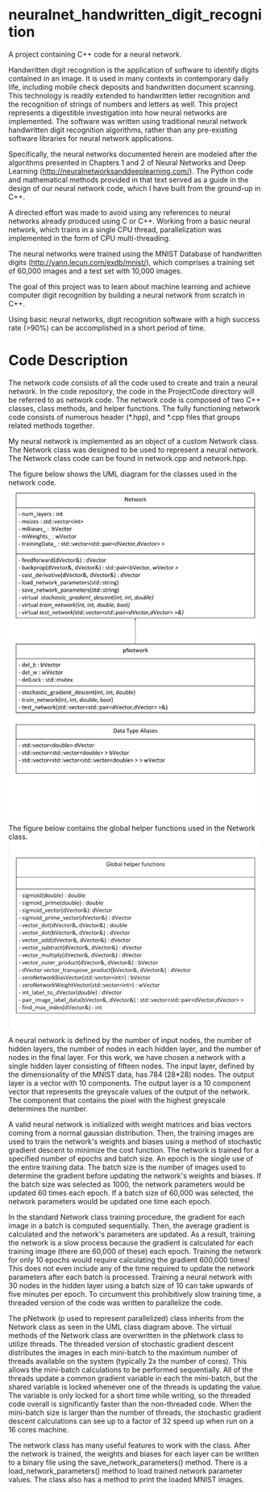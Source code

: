 # neuralnet_handwritten_digit_recognition

A project containing C++ code for a neural network. 

Handwritten digit recognition is the application of software to identify digits contained in an image. It is used in many contexts in contemporary daily life, including mobile check deposits and handwritten document scanning. This technology is readily extended to handwritten letter recognition and the recognition of strings of numbers and letters as well. This project represents a digestible investigation into how neural networks are implemented. The software was written using traditional neural network handwritten digit recognition algorithms, rather than any pre-existing software libraries for neural network applications. 

Specifically, the neural networks documented herein are modeled after the algorithms presented in Chapters 1 and 2 of Neural Networks and Deep Learning (http://neuralnetworksanddeeplearning.com/). The Python code and mathematical methods provided in that text served as a guide in the design of our neural network code, which I have built from the ground-up in C++.

A directed effort was made to avoid using any references to neural networks already produced using C or C++. Working from a basic neural network, which trains in a single CPU thread, parallelization was implemented in the form of CPU multi-threading. 

The neural networks were trained using the MNIST Database of handwritten digits (http://yann.lecun.com/exdb/mnist/), which comprises a training set of 60,000 images and a test set with 10,000 images. 

The goal of this project was to learn about machine learning and achieve computer digit recognition by building a neural network from scratch in C++. 

Using basic neural networks, digit recognition software with a high success rate (>90%) can be accomplished in a short period of time.

# Code Description

The network code consists of all the code used to create and train a neural network. In the code repository, the code in the ProjectCode directory will be referred to as network code. The network code is composed of two C++ classes, class methods, and helper functions. The fully functioning network code consists of numerous header (*.hpp), and *.cpp files that groups related methods together. 

My neural network is implemented as an object of a custom Network class. The Network class was designed to be used to represent a neural network. The Network class code can be found in network.cpp and network.hpp. 

The figure below shows the UML diagram for the classes used in the network code.
![](https://github.com/tharrington923/neuralnet_handwritten_digit_recognition/blob/master/UMLnetwork.jpg)

The figure below contains the global helper functions used in the Network class.
![](https://github.com/tharrington923/neuralnet_handwritten_digit_recognition/blob/master/helperFunction.jpg)

A neural network is defined by the number of input nodes, the number of hidden layers, the number of nodes in each hidden layer, and the number of nodes in the final layer. For this work, we have chosen a network with a single hidden layer consisting of fifteen nodes. The input layer, defined by the dimensionality of the MNIST data, has 784 (28*28) nodes. The output layer is a vector with 10 components. The output layer is a 10 component vector that represents the greyscale values of the output of the network. The component that contains the pixel with the highest greyscale determines the number. 

A valid neural network is initialized with weight matrices and bias vectors coming from a normal gaussian distribution. Then, the training images are used to train the network's weights and biases using a method of stochastic gradient descent to minimize the cost function. The network is trained for a specified number of epochs and batch size. An epoch is the single use of the entire training data. The batch size is the number of images used to determine the gradient before updating the network's weights and biases. If the batch size was selected as 1000, the network parameters would be updated 60 times each epoch. If a batch size of 60,000 was selected, the network parameters would be updated one time each epoch.

In the standard Network class training procedure, the gradient for each image in a batch is computed sequentially. Then, the average gradient is calculated and the network's parameters are updated. As a result, training the network is a slow process because the gradient is calculated for each training image (there are 60,000 of these) each epoch. Training the network for only 10 epochs would require calculating the gradient 600,000 times! This does not even include any of the time required to update the network parameters after each batch is processed. Training a neural network with 30 nodes in the hidden layer using a batch size of 10 can take upwards of five minutes per epoch. To circumvent this prohibitively slow training time, a threaded version of the code was written to parallelize the code.

The pNetwork (p used to represent parallelized) class inherits from the Network class as seen in the UML class diagram above. The virtual methods of the Network class are overwritten in the pNetwork class to utilize threads. The threaded version of stochastic gradient descent distributes the images in each mini-batch to the maximum number of threads available on the system (typically 2x the number of cores). This allows the mini-batch calculations to be performed sequentially. All of the threads update a common gradient variable in each the mini-batch, but the shared variable is locked whenever one of the threads is updating the value. The variable is only locked for a short time while writing, so the threaded code overall is significantly faster than the non-threaded code. When the mini-batch size is larger than the number of threads, the stochastic gradient descent calculations can see up to a factor of 32 speed up when run on a 16 cores machine.

The network class has many useful features to work with the class. After the network is trained, the weights and biases for each layer can be written to a binary file using the save_network_parameters() method. There is a load_network_parameters() method to load trained network parameter values. The class also has a method to print the loaded MNIST images.

